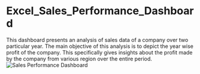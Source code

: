 # Excel_Sales_Performance_Dashboard
This dashboard presents an analysis of sales data of a company over two particular year. The main objective of this analysis is to depict the year wise profit of the company. This specifically gives insights about the profit made by the company from various region over the entire period.
![Sales Performance Dashboard](https://github.com/hasanahmed88/Excel_Sales_Performance_Dashboard/assets/76925920/30853115-ee6d-4785-bb93-e2e618509740)
